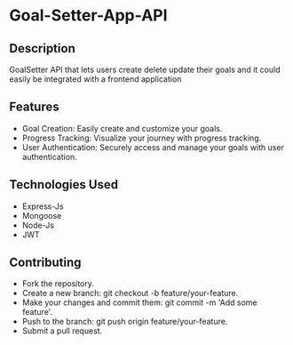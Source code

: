 # Goal-Setter-App-API

## Description
GoalSetter API that lets users create delete update their goals and it
could easily be integrated with a frontend application

## Features
- Goal Creation: Easily create and customize your goals.
- Progress Tracking: Visualize your journey with progress tracking.
- User Authentication: Securely access and manage your goals with user authentication.

## Technologies Used
- Express-Js
- Mongoose
- Node-Js
- JWT 

## Contributing
- Fork the repository.
- Create a new branch: git checkout -b feature/your-feature.
- Make your changes and commit them: git commit -m 'Add some feature'.
- Push to the branch: git push origin feature/your-feature.
- Submit a pull request.


